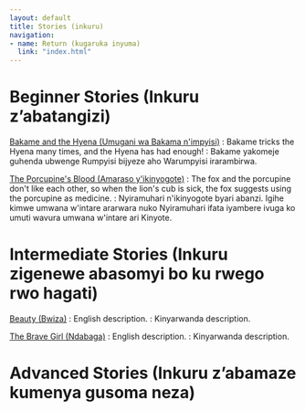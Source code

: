 ```yaml
---
layout: default
title: Stories (inkuru)
navigation:
- name: Return (kugaruka inyuma)
  link: "index.html"
---
```


# Beginner Stories (Inkuru z’abatangizi)

[Bakame and the Hyena (Umugani wa Bakama n'impyisi)](Bakame.html)
: Bakame tricks the Hyena many times, and the Hyena has had enough!
: Bakame yakomeje guhenda ubwenge Rumpyisi bijyeze aho Warumpyisi irarambirwa.

[The Porcupine's Blood (Amaraso y'ikinyogote)](Amaraso.html)
: The fox and the porcupine don't like each other, so when the lion's cub is sick, the fox suggests using the porcupine as medicine.
: Nyiramuhari n'ikinyogote byari abanzi. Igihe kimwe umwana w'intare ararwara nuko Nyiramuhari ifata iyambere ivuga ko umuti wavura umwana w'intare ari Kinyote.

# Intermediate Stories (Inkuru zigenewe abasomyi bo ku rwego rwo hagati)

[Beauty (Bwiza)](Bwiza.html)
: English description.
: Kinyarwanda description.

[The Brave Girl (Ndabaga)](Ndabaga.html)
: English description.
: Kinyarwanda description.

# Advanced Stories (Inkuru z’abamaze kumenya gusoma neza)
